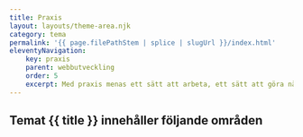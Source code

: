 ```yaml
---
title: Praxis
layout: layouts/theme-area.njk
category: tema
permalink: '{{ page.filePathStem | splice | slugUrl }}/index.html'
eleventyNavigation:
    key: praxis
    parent: webbutveckling
    order: 5
    excerpt: Med praxis menas ett sätt att arbeta, ett sätt att göra något på
---
```


## Temat {{ title }} innehåller följande områden
